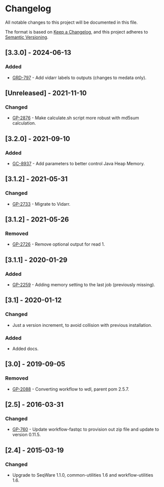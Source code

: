 # Changelog
All notable changes to this project will be documented in this file.

The format is based on [Keep a Changelog](https://keepachangelog.com/en/1.0.0/),
and this project adheres to [Semantic Versioning](https://semver.org/spec/v2.0.0.html).

## [3.3.0] - 2024-06-13
### Added
- [GRD-797](https://jira.oicr.on.ca/browse/GRD-797) - Add vidarr labels to outputs (changes to medata only).

## [Unreleased] - 2021-11-10
### Changed
- [GP-2876](https://jira.oicr.on.ca/browse/GP-2876) - Make calculate.sh script more robust with md5sum calculation.

## [3.2.0] - 2021-09-10
### Added
- [GC-8937](https://jira.oicr.on.ca/browse/GC-8937) - Add parameters to better control Java Heap Memory.

## [3.1.2] - 2021-05-31
### Changed
- [GP-2733](https://jira.oicr.on.ca/browse/GP-2733) - Migrate to Vidarr.

## [3.1.2] - 2021-05-26
### Removed
- [GP-2726](https://jira.oicr.on.ca/browse/GP-2726) - Remove optional output for read 1.

## [3.1.1] - 2020-01-29
### Added
- [GP-2259](https://jira.oicr.on.ca/browse/GP-2259) - Adding memory setting to the last job (previously missing).

## [3.1] - 2020-01-12
### Changed
- Just a version increment, to avoid collision with previous installation.

### Added
- Added docs.

## [3.0] - 2019-09-05
### Removed
- [GP-2088](https://jira.oicr.on.ca/browse/GP-2088) - Converting workflow to wdl, parent pom 2.5.7.

## [2.5] - 2016-03-31
### Changed
- [GP-760](https://jira.oicr.on.ca/browse/GP-760) - Update workflow-fastqc to provision out zip file and update to version 0.11.5.

## [2.4] - 2015-03-19
### Changed
- Upgrade to SeqWare 1.1.0, common-utilities 1.6 and workflow-utilities 1.6.
